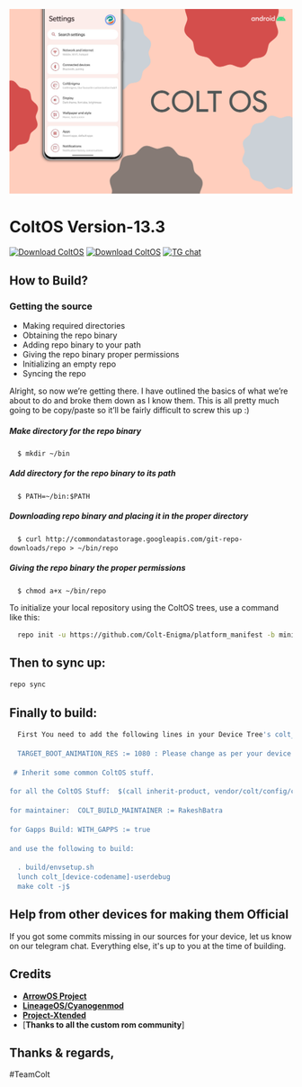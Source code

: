 <p align="center">
<img src="https://github.com/Colt-Enigma/platform_manifest/blob/c12/assets/Banner_1.png" > 
</p>

ColtOS Version-13.3
===============================

[![Download ColtOS](https://img.shields.io/sourceforge/dm/coltos.svg?color=3498DB&label=ColtOS%20Downloads&style=for-the-badge&labelColor=1B4F72&logo=sourceforge)](https://sourceforge.net/projects/coltos/files)
[![Download ColtOS](https://img.shields.io/sourceforge/dw/coltos.svg?color=3498DB&label=ColtOS%20Downloads&style=for-the-badge&labelColor=1B4F72&logo=sourceforge)](https://sourceforge.net/projects/coltos/files)
[![TG chat](https://img.shields.io/badge/Support-Telegram-%233498DB.svg?style=for-the-badge&logo=telegram&&labelColor=1B4F72)](https://t.me/ColtEnigma)

How to Build?
-------------
### Getting the source
- Making required directories
- Obtaining the repo binary
- Adding repo binary to your path
- Giving the repo binary proper permissions
- Initializing an empty repo
- Syncing the repo

Alright, so now we’re getting there. I have outlined the basics of what we’re about to do and broke them down as I know them. This is all pretty much going to be copy/paste so it’ll be fairly difficult to screw this up :)

##### Make directory for the repo binary

      $ mkdir ~/bin

##### Add directory for the repo binary to its path

      $ PATH=~/bin:$PATH

##### Downloading repo binary and placing it in the proper directory

      $ curl http://commondatastorage.googleapis.com/git-repo-downloads/repo > ~/bin/repo

##### Giving the repo binary the proper permissions

      $ chmod a+x ~/bin/repo

To initialize your local repository using the ColtOS trees, use a 
command like this:

```bash
  repo init -u https://github.com/Colt-Enigma/platform_manifest -b minimal
```
  
Then to sync up:
----------------

```bash
repo sync
```
Finally to build:
-----------------

```bash
  First You need to add the following lines in your Device Tree's colt_devicename.mk file

  TARGET_BOOT_ANIMATION_RES := 1080 : Please change as per your device resolution

 # Inherit some common ColtOS stuff.

for all the ColtOS Stuff:  $(call inherit-product, vendor/colt/config/common_full_phone.mk)

for maintainer:  COLT_BUILD_MAINTAINER := RakeshBatra

for Gapps Build: WITH_GAPPS := true
 
and use the following to build:

  . build/envsetup.sh
  lunch colt_[device-codename]-userdebug
  make colt -j$
```

Help from other devices for making them Official
------------------------------------------------

If you got some commits missing in our sources for your device, let us know on our telegram chat. Everything else, it's up to you at the time of building.

Credits
-------
* [**ArrowOS Project**](https://github.com/ArrowOS)
* [**LineageOS/Cyanogenmod**](https://github.com/LineageOS)
* [**Project-Xtended**](https://github.com/Project-Xtended/)
* [**Thanks to all the custom rom community**]


Thanks & regards,
-----------------

#TeamColt

